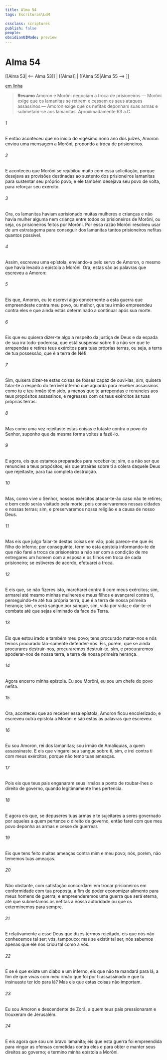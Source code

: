 ```yaml
---
title: Alma 54
tags: Escrituras\LdM

cssclass: scriptures
publish: false
people:
obsidianUIMode: preview
---
```


# Alma 54
[[Alma 53| <-- Alma 53]] | [[Alma]] | [[Alma 55|Alma 55 --> ]]

[em linha](https://churchofjesuschrist.org/study/scriptures/bofm/alma/54?lang=por)

> __Resumo__
Amoron e Morôni negociam a troca de prisioneiros — Morôni exige que os lamanitas se retirem e cessem os seus ataques assassinos — Amoron exige que os nefitas deponham suas armas e submetam-se aos lamanitas. Aproximadamente 63 a.C.

###### 1 
E então aconteceu que no início do vigésimo nono ano dos juízes, Amoron enviou uma mensagem a Morôni, propondo a troca de prisioneiros.

###### 2 
E aconteceu que Morôni se rejubilou muito com essa solicitação, porque desejava as provisões destinadas ao sustento dos prisioneiros lamanitas para sustentar seu próprio povo; e ele também desejava seu povo de volta, para reforçar seu exército.

###### 3 
Ora, os lamanitas haviam aprisionado muitas mulheres e crianças e não havia mulher alguma nem criança entre todos os prisioneiros de Morôni, ou seja, os prisioneiros feitos por Morôni. Por essa razão Morôni resolveu usar de um estratagema para conseguir dos lamanitas tantos prisioneiros nefitas quantos possível.

###### 4 
Assim, escreveu uma epístola, enviando-a pelo servo de Amoron, o mesmo que havia levado a epístola a Morôni. Ora, estas são as palavras que escreveu a Amoron:

###### 5 
Eis que, Amoron, eu te escrevi algo concernente a esta guerra que empreendeste contra meu povo, ou melhor, que teu irmão empreendeu contra eles e que ainda estás determinado a continuar após sua morte.

###### 6 
Eis que eu quisera dizer-te algo a respeito da justiça de Deus e da espada de sua ira todo-poderosa, que está suspensa sobre ti a não ser que te arrependas e retires teus exércitos para tuas próprias terras, ou seja, a terra de tua possessão, que é a terra de Néfi.

###### 7 
Sim, quisera dizer-te estas coisas se fosses capaz de ouvi-las; sim, quisera falar-te a respeito do terrível inferno que aguarda para receber assassinos como tu e teu irmão têm sido, a menos que te arrependas e renuncies aos teus propósitos assassinos, e regresses com os teus exércitos às tuas próprias terras.

###### 8 
Mas como uma vez rejeitaste estas coisas e lutaste contra o povo do Senhor, suponho que da mesma forma voltes a fazê-lo.

###### 9 
E agora, eis que estamos preparados para receber-te; sim, e a não ser que renuncies a teus propósitos, eis que atrairás sobre ti a cólera daquele Deus que rejeitaste, para tua completa destruição.

###### 10 
Mas, como vive o Senhor, nossos exércitos atacar-te-ão caso não te retires; e bem cedo serás visitado pela morte, pois conservaremos nossas cidades e nossas terras; sim, e preservaremos nossa religião e a causa de nosso Deus.

###### 11 
Mas eis que julgo falar-te destas coisas em vão; pois parece-me que és filho do inferno; por conseguinte, termino esta epístola informando-te de que não farei a troca de prisioneiros a não ser com a condição de me entregares um homem com a esposa e os filhos em troca de cada prisioneiro; se estiveres de acordo, efetuarei a troca.

###### 12 
E eis que, se não fizeres isto, marcharei contra ti com meus exércitos; sim, armarei até mesmo minhas mulheres e meus filhos e avançarei contra ti, perseguindo-te até tua própria terra, que é a terra de nossa primeira herança; sim, e será sangue por sangue, sim, vida por vida; e dar-te-ei combate até que sejas eliminado da face da Terra.

###### 13 
Eis que estou irado e também meu povo; tens procurado matar-nos e nós temos procurado tão-somente defender-nos. Eis, porém, que se ainda procurares destruir-nos, procuraremos destruir-te, sim, e procuraremos apoderar-nos de nossa terra, a terra de nossa primeira herança.

###### 14 
Agora encerro minha epístola. Eu sou Morôni, eu sou um chefe do povo nefita.

###### 15 
Ora, aconteceu que ao receber essa epístola, Amoron ficou encolerizado; e escreveu outra epístola a Morôni e são estas as palavras que escreveu:

###### 16 
Eu sou Amoron, rei dos lamanitas; sou irmão de Amaliquias, a quem assassinaste. E eis que vingarei seu sangue sobre ti, sim, e irei contra ti com meus exércitos, porque não temo tuas ameaças.

###### 17 
Pois eis que teus pais enganaram seus irmãos a ponto de roubar-lhes o direito de governo, quando legitimamente lhes pertencia.

###### 18 
E agora eis que, se depuseres tuas armas e te sujeitares a seres governado por aqueles a quem pertence o direito de governo, então farei com que meu povo deponha as armas e cesse de guerrear.

###### 19 
Eis que tens feito muitas ameaças contra mim e meu povo; nós, porém, não tememos tuas ameaças.

###### 20 
Não obstante, com satisfação concordarei em trocar prisioneiros em conformidade com tua proposta, a fim de poder economizar alimento para meus homens de guerra; e empreenderemos uma guerra que será eterna, até que submetamos os nefitas a nossa autoridade ou que os exterminemos para sempre.

###### 21 
E relativamente a esse Deus que dizes termos rejeitado, eis que nós não conhecemos tal ser; vós, tampouco; mas se existir tal ser, nós sabemos apenas que ele nos criou tal como a vós.

###### 22 
E se é que existe um diabo e um inferno, eis que não te mandará para lá, a fim de que vivas com meu irmão que foi por ti assassinado e que tu insinuaste ter ido para lá? Mas eis que estas coisas não importam.

###### 23 
Eu sou Amoron e descendente de Zorã, a quem teus pais pressionaram e trouxeram de Jerusalém.

###### 24 
E eis agora que sou um bravo lamanita; eis que esta guerra foi empreendida para vingar as ofensas cometidas contra eles e para obter e manter seus direitos ao governo; e termino minha epístola a Morôni.

